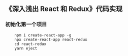 ## 《深入浅出 React 和 Redux》代码实现

### 初始化第一个项目
```
    npm i create-react-app -g
    npx create-react-app react-redux
    cd react-redux
    yarn eject
```